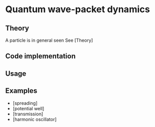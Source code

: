 # Quantum wave-packet dynamics

## Theory 


A particle is in general seen 
See [Theory]

## Code implementation


## Usage


## Examples

* [spreading]
* [potential well]
* [transmission]
* [harmonic oscillator]

